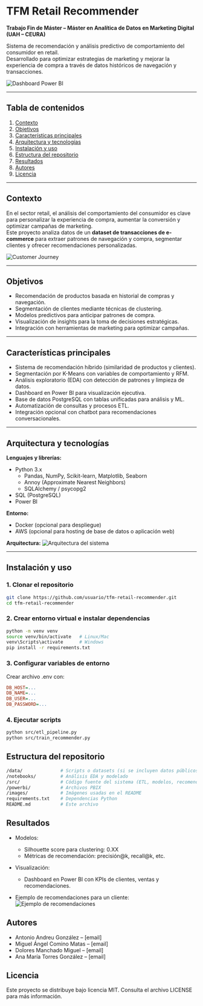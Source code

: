 # TFM Retail Recommender

**Trabajo Fin de Máster – Máster en Analítica de Datos en Marketing Digital (UAH – CEURA)**

Sistema de recomendación y análisis predictivo de comportamiento del consumidor en retail.  
Desarrollado para optimizar estrategias de marketing y mejorar la experiencia de compra a través de datos históricos de navegación y transacciones.

![Dashboard Power BI](images/dashboard_overview.png)

---

## Tabla de contenidos
1. [Contexto](#contexto)
2. [Objetivos](#objetivos)
3. [Características principales](#características-principales)
4. [Arquitectura y tecnologías](#arquitectura-y-tecnologías)
5. [Instalación y uso](#instalación-y-uso)
6. [Estructura del repositorio](#estructura-del-repositorio)
7. [Resultados](#resultados)
8. [Autores](#autores)
9. [Licencia](#licencia)

---

## Contexto
En el sector retail, el análisis del comportamiento del consumidor es clave para personalizar la experiencia de compra, aumentar la conversión y optimizar campañas de marketing.  
Este proyecto analiza datos de un **dataset de transacciones de e-commerce** para extraer patrones de navegación y compra, segmentar clientes y ofrecer recomendaciones personalizadas.

![Customer Journey](images/customer_journey.png)

---

## Objetivos
- Recomendación de productos basada en historial de compras y navegación.
- Segmentación de clientes mediante técnicas de clustering.
- Modelos predictivos para anticipar patrones de compra.
- Visualización de insights para la toma de decisiones estratégicas.
- Integración con herramientas de marketing para optimizar campañas.

---

## Características principales
- Sistema de recomendación híbrido (similaridad de productos y clientes).
- Segmentación por K-Means con variables de comportamiento y RFM.
- Análisis exploratorio (EDA) con detección de patrones y limpieza de datos.
- Dashboard en Power BI para visualización ejecutiva.
- Base de datos PostgreSQL con tablas unificadas para análisis y ML.
- Automatización de consultas y procesos ETL.
- Integración opcional con chatbot para recomendaciones conversacionales.

---

## Arquitectura y tecnologías
**Lenguajes y librerías:**
- Python 3.x  
  - Pandas, NumPy, Scikit-learn, Matplotlib, Seaborn  
  - Annoy (Approximate Nearest Neighbors)  
  - SQLAlchemy / psycopg2  
- SQL (PostgreSQL)  
- Power BI  

**Entorno:**
- Docker (opcional para despliegue)
- AWS (opcional para hosting de base de datos o aplicación web)

**Arquitectura:**
![Arquitectura del sistema](images/architecture_diagram.png)

---

## Instalación y uso

### 1. Clonar el repositorio
```bash
git clone https://github.com/usuario/tfm-retail-recommender.git
cd tfm-retail-recommender
```

### 2. Crear entorno virtual e instalar dependencias
```bash
python -m venv venv
source venv/bin/activate   # Linux/Mac
venv\Scripts\activate      # Windows
pip install -r requirements.txt
```

### 3. Configurar variables de entorno

Crear archivo .env con:
```ini
DB_HOST=...
DB_NAME=...
DB_USER=...
DB_PASSWORD=...
```

### 4. Ejecutar scripts
```bash
python src/etl_pipeline.py
python src/train_recommender.py
```

## Estructura del repositorio
```bash
/data/              # Scripts o datasets (si se incluyen datos públicos)
/notebooks/         # Análisis EDA y modelado
/src/               # Código fuente del sistema (ETL, modelos, recomendaciones)
/powerbi/           # Archivos PBIX
/images/            # Imágenes usadas en el README
requirements.txt    # Dependencias Python
README.md           # Este archivo
```

## Resultados
- Modelos:
  - Silhouette score para clustering: 0.XX
  - Métricas de recomendación: precisión@k, recall@k, etc.

- Visualización:
  - Dashboard en Power BI con KPIs de clientes, ventas y recomendaciones.

- Ejemplo de recomendaciones para un cliente:
![Ejemplo de recomendaciones](images/recomendations_example.png)

## Autores
- Antonio Andreu González – [email]
- Miguel Ángel Comino Matas – [email]
- Dolores Manchado Miguel – [email]
- Ana María Torres González – [email]

## Licencia
Este proyecto se distribuye bajo licencia MIT.
Consulta el archivo LICENSE para más información.
